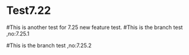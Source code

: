 # Test7.22


#This is another test for 7.25 new feature test.
#This is the branch test ,no:7.25.1

#This is the branch test ,no:7.25.2
